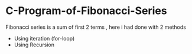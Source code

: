 # C-Program-of-Fibonacci-Series
Fibonacci series is a sum of first 2 terms , here i had done with 2 methods
- Using iteration (for-loop)
- Using Recursion
